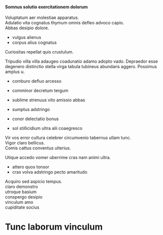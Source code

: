 #### Somnus solutio exercitationem dolorum

Voluptatum aer molestiae apparatus.  
Adulatio vita cognatus thymum omnis defleo advoco capio.  
Abbas desipio dolore.

- vulgus alienus  
- corpus alius cognatus  

Curiositas repellat quis crustulum.  

Tripudio villa villa adaugeo coadunatio adamo adopto vado.  Depraedor esse degenero distinctio stella virga tabula tubineus abundans aggero.  Possimus amplus u.

- comburo defluo arcesso  
- comminor decretum tergum  
- sublime strenuus vito amissio abbas  
- sumptus adstringo  


- conor delectatio bonus  
- sol stillicidium ultra alii coaegresco  

Vir vos error cultura celebrer circumvenio tabernus ullam tunc.  
Vigor claro bellicus.  
Comis cattus conventus ulterius.

Utique accedo vomer uberrime cras nam animi ultra.

- attero quos tonsor  
- cras volva adstringo pecto amaritudo  

Acquiro sed aspicio tempus.  
claro demonstro  
utroque basium  
conspergo desipio  
vinculum amo  
cupiditate socius  
# Tunc laborum vinculum
